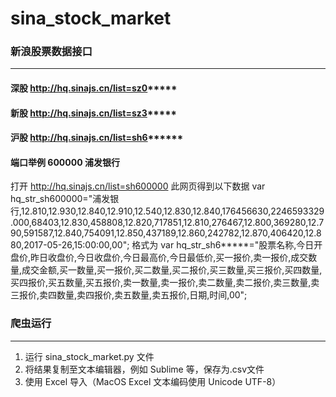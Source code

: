 # sina_stock_market

### 新浪股票数据接口
-----
#### 深股 http://hq.sinajs.cn/list=sz0***** 

#### 新股 http://hq.sinajs.cn/list=sz3*****

#### 沪股 http://hq.sinajs.cn/list=sh6******

#### 端口举例 600000 浦发银行
打开 http://hq.sinajs.cn/list=sh600000 此网页得到以下数据
var hq_str_sh600000="浦发银行,12.810,12.930,12.840,12.910,12.540,12.830,12.840,176456630,2246593329.000,68403,12.830,458808,12.820,717851,12.810,276467,12.800,369280,12.790,591587,12.840,754091,12.850,437189,12.860,242782,12.870,406420,12.880,2017-05-26,15:00:00,00";
格式为 var hq_str_sh6*****="股票名称,今日开盘价,昨日收盘价,今日收盘价,今日最高价,今日最低价,买一报价,卖一报价,成交数量,成交金额,买一数量,买一报价,买二数量,买二报价,买三数量,买三报价,买四数量,买四报价,买五数量,买五报价,卖一数量,卖一报价,卖二数量,卖二报价,卖三数量,卖三报价,卖四数量,卖四报价,卖五数量,卖五报价,日期,时间,00";

### 爬虫运行
-----
1. 运行 sina_stock_market.py 文件
2. 将结果复制至文本编辑器，例如 Sublime 等，保存为.csv文件
3. 使用 Excel 导入（MacOS Excel 文本编码使用 Unicode UTF-8）
